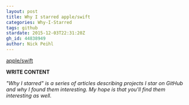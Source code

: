 ```yaml
---
layout: post
title: Why I starred apple/swift
categories: Why-I-Starred
tags: github
stardate: 2015-12-03T22:31:20Z
gh_id: 44838949
author: Nick Peihl
---
```


[apple/swift](star.repo.html_url)

**WRITE CONTENT**

*"Why I starred" is a series of articles describing projects I star on GitHub and why I found them interesting. My hope is that you'll find them interesting as well.*


